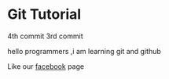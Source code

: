 # Git Tutorial


4th commit
3rd commit

hello programmers ,i am learning git and github

Like our [facebook](https://facebook.com/golumolukidsctg) page
